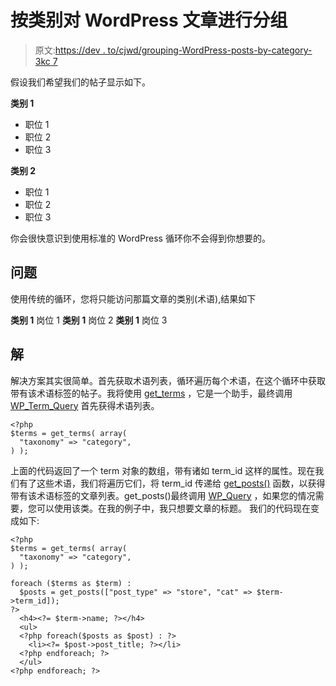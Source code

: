 # 按类别对 WordPress 文章进行分组

> 原文:[https://dev . to/cjwd/grouping-WordPress-posts-by-category-3kc 7](https://dev.to/cjwd/grouping-wordpress-posts-by-category-3kc7)

假设我们希望我们的帖子显示如下。

**类别 1**

*   职位 1
*   职位 2
*   职位 3

**类别 2**

*   职位 1
*   职位 2
*   职位 3

你会很快意识到使用标准的 WordPress 循环你不会得到你想要的。

## [](#the-problem)问题

使用传统的循环，您将只能访问那篇文章的类别(术语),结果如下

**类别 1**
岗位 1
**类别 1**
岗位 2
**类别 1**
岗位 3

## [](#the-solution)解

解决方案其实很简单。首先获取术语列表，循环遍历每个术语，在这个循环中获取带有该术语标签的帖子。我将使用 [get_terms](https://developer.wordpress.org/reference/functions/get_terms/) ，它是一个助手，最终调用 [WP_Term_Query](https://developer.wordpress.org/reference/classes/wp_term_query/__construct/) 首先获得术语列表。

```
<?php
$terms = get_terms( array(
  "taxonomy" => "category",
) ); 
```

上面的代码返回了一个 term 对象的数组，带有诸如 term_id 这样的属性。现在我们有了这些术语，我们将遍历它们，将 term_id 传递给 [get_posts()](https://codex.wordpress.org/Template_Tags/get_posts) 函数，以获得带有该术语标签的文章列表。get_posts()最终调用 [WP_Query](https://codex.wordpress.org/Class_Reference/WP_Query) ，如果您的情况需要，您可以使用该类。在我的例子中，我只想要文章的标题。
我们的代码现在变成如下:

```
<?php
$terms = get_terms( array(
  "taxonomy" => "category",
) );

foreach ($terms as $term) : 
  $posts = get_posts(["post_type" => "store", "cat" => $term->term_id]);
?>
  <h4><?= $term->name; ?></h4>
  <ul>
  <?php foreach($posts as $post) : ?>
    <li><?= $post->post_title; ?></li>
  <?php endforeach; ?>
  </ul>
<?php endforeach; ?> 
```